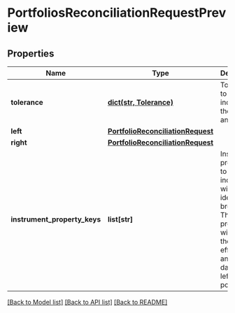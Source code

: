 # PortfoliosReconciliationRequestPreview

## Properties
Name | Type | Description | Notes
------------ | ------------- | ------------- | -------------
**tolerance** | [**dict(str, Tolerance)**](Tolerance.md) | Tolerance to be included for the units and cost. | [optional] 
**left** | [**PortfolioReconciliationRequest**](PortfolioReconciliationRequest.md) |  | 
**right** | [**PortfolioReconciliationRequest**](PortfolioReconciliationRequest.md) |  | 
**instrument_property_keys** | **list[str]** | Instrument properties to be included with any identified breaks. These properties will be in the effective and AsAt dates of the left portfolio | 

[[Back to Model list]](../README.md#documentation-for-models) [[Back to API list]](../README.md#documentation-for-api-endpoints) [[Back to README]](../README.md)


